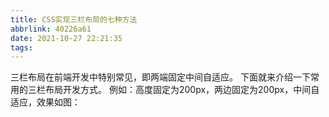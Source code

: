 ```yaml
---
title: CSS实现三栏布局的七种方法
abbrlink: 40226a61
date: 2021-10-27 22:21:35
tags:
---
```



三栏布局在前端开发中特别常见，即两端固定中间自适应。
下面就来介绍一下常用的三栏布局开发方式。
例如：高度固定为200px，两边固定为200px，中间自适应，效果如图：

